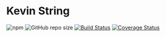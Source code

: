 # Kevin String 
![npm](https://img.shields.io/npm/v/@ericanaglik/kevin-string?style=for-the-badge) 
![GitHub repo size](https://img.shields.io/github/repo-size/ericanaglik/kevin-string?style=for-the-badge)
[![Build Status](https://travis-ci.com/ericanaglik/kevin-string.svg?branch=master)](https://travis-ci.com/ericanaglik/kevin-string)
[![Coverage Status](https://coveralls.io/repos/github/ericanaglik/kevin-string/badge.svg?branch=master)](https://coveralls.io/github/ericanaglik/kevin-string?branch=master)